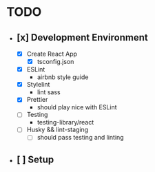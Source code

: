 # TODO

- ## [x] Development Environment

  - [x] Create React App
    - [x] tsconfig.json
  - [x] ESLint
    - airbnb style guide
  - [x] Stylelint
    - lint sass
  - [x] Prettier
    - should play nice with ESLint
  - [ ] Testing
    - testing-library/react
  - [ ] Husky && lint-staging
    - [ ] should pass testing and linting

- ## [ ] Setup

